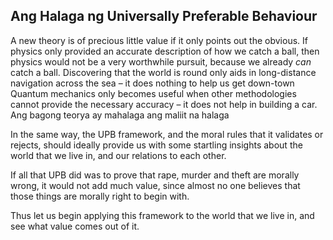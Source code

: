 
## Ang Halaga ng Universally Preferable Behaviour

A new theory is of precious little value if it only points out the obvious. If physics only provided an accurate description of how we catch a ball, then physics would not be a very worthwhile pursuit, because we already *can* catch a ball. Discovering that the world is round only aids in long-distance navigation across the sea – it does nothing to help us get down-town Quantum mechanics only becomes useful when other methodologies cannot provide the necessary accuracy – it does not help in building a car.
 Ang bagong teorya ay mahalaga ang maliit na halaga

In the same way, the UPB framework, and the moral rules that it validates or rejects, should ideally provide us with some startling insights about the world that we live in, and our relations to each other.

If all that UPB did was to prove that rape, murder and theft are morally wrong, it would not add much value, since almost no one believes that those things are morally right to begin with.

Thus let us begin applying this framework to the world that we live in, and see what value comes out of it.
